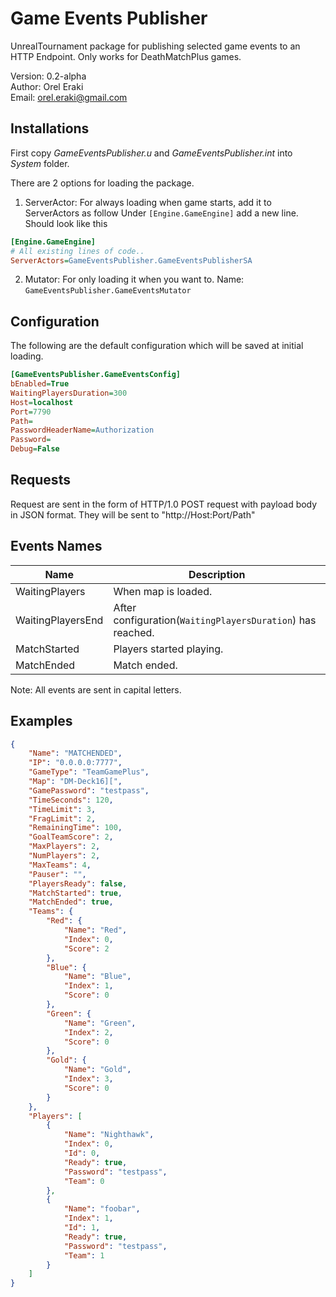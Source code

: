 # Game Events Publisher

UnrealTournament package for publishing selected game events to an HTTP Endpoint.
Only works for DeathMatchPlus games.

Version: 0.2-alpha<br>
Author: Orel Eraki<br>
Email: orel.eraki@gmail.com<br>

## Installations
First copy *GameEventsPublisher.u* and *GameEventsPublisher.int* into *System* folder.

There are 2 options for loading the package.

1. ServerActor: For always loading when game starts, add it to ServerActors as follow
Under `[Engine.GameEngine]` add a new line.
Should look like this
```ini
[Engine.GameEngine]
# All existing lines of code..
ServerActors=GameEventsPublisher.GameEventsPublisherSA
```

2. Mutator: For only loading it when you want to.
Name: `GameEventsPublisher.GameEventsMutator`

## Configuration
The following are the default configuration which will be saved at initial loading.

```ini
[GameEventsPublisher.GameEventsConfig]
bEnabled=True
WaitingPlayersDuration=300
Host=localhost
Port=7790
Path=
PasswordHeaderName=Authorization
Password=
Debug=False
```

## Requests
Request are sent in the form of HTTP/1.0 POST request with payload body in JSON format.
They will be sent to "http://Host:Port/Path"

## Events Names
| Name                  | Description |
| -----------           | ----------- |
| WaitingPlayers        | When map is loaded.
| WaitingPlayersEnd     | After configuration(`WaitingPlayersDuration`) has reached.
| MatchStarted          | Players started playing.
| MatchEnded            | Match ended.

Note: All events are sent in capital letters.

## Examples

```json
{
	"Name": "MATCHENDED",
	"IP": "0.0.0.0:7777",
	"GameType": "TeamGamePlus",
	"Map": "DM-Deck16][",
	"GamePassword": "testpass",
	"TimeSeconds": 120,
	"TimeLimit": 3,
	"FragLimit": 2,
	"RemainingTime": 100,
	"GoalTeamScore": 2,
	"MaxPlayers": 2,
	"NumPlayers": 2,
	"MaxTeams": 4,
	"Pauser": "",
	"PlayersReady": false,
	"MatchStarted": true,
	"MatchEnded": true,
	"Teams": {
		"Red": {
			"Name": "Red",
			"Index": 0,
			"Score": 2
		},
		"Blue": {
			"Name": "Blue",
			"Index": 1,
			"Score": 0
		},
		"Green": {
			"Name": "Green",
			"Index": 2,
			"Score": 0
		},
		"Gold": {
			"Name": "Gold",
			"Index": 3,
			"Score": 0
		}
	},
	"Players": [
		{
			"Name": "Nighthawk",
			"Index": 0,
			"Id": 0,
			"Ready": true,
			"Password": "testpass",
			"Team": 0
		},
		{
			"Name": "foobar",
			"Index": 1,
			"Id": 1,
			"Ready": true,
			"Password": "testpass",
			"Team": 1
		}
	]
}
```